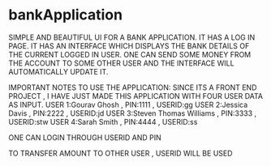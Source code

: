 # bankApplication
SIMPLE AND BEAUTIFUL UI FOR A BANK APPLICATION.
IT HAS A LOG IN PAGE.
IT HAS AN INTERFACE WHICH DISPLAYS THE BANK DETAILS OF THE CURRENT LOGGED IN USER.
ONE CAN SEND SOME MONEY FROM THE ACCOUNT TO SOME OTHER USER AND THE INTERFACE WILL AUTOMATICALLY UPDATE IT.


IMPORTANT NOTES TO USE THE APPLICATION:
SINCE ITS A FRONT END PROJECT , I HAVE JUST MADE THIS APPLICATION WITH FOUR USER DATA AS INPUT.
USER 1:Gourav Ghosh , PIN:1111 , USERID:gg
USER 2:Jessica Davis , PIN:2222 , USERID:jd
USER 3:Steven Thomas Williams , PIN:3333 , USERID:stw
USER 4:Sarah Smith , PIN:4444 , USERID:ss

ONE CAN LOGIN THROUGH USERID AND PIN

TO TRANSFER AMOUNT TO OTHER USER , USERID WILL BE USED

